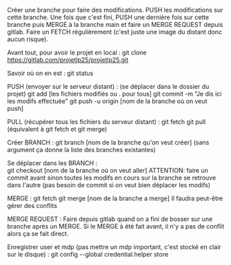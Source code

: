 Créer une branche pour faire des modifications.
PUSH les modifications sur cette branche.
Une fois que c'est fini, PUSH une dernière fois sur cette branche puis MERGE à la branche main et faire un MERGE REQUEST depuis gitlab.
Faire un FETCH régulièrement (c'est juste une image du distant donc aucun risque).

Avant tout, pour avoir le projet en local :
	git clone https://gitlab.com/projetlp25/projetlp25.git
	
Savoir où on en est :
	git status

PUSH (envoyer sur le serveur distant) :
	(se déplacer dans le dossier du projet)
	git add [les fichiers modifiés ou . pour tous]
	git commit -m "Je dis ici les modifs effectuée"
	git push -u origin [nom de la branche où on veut push]
	
PULL (récupérer tous les fichiers du serveur distant) :
	git fetch
	git pull
	(équivalent à git fetch et git merge)

Créer BRANCH :
	git branch [nom de la branche qu'on veut créer]
	(sans argument ça donne la liste des branches existantes)
	
Se déplacer dans les BRANCH :	
	git checkout [nom de la branche où on veut aller]
	ATTENTION: faire un commit avant sinon toutes les modifs en cours sur la branche se retrouve dans l'autre (pas besoin de commit si on veut bien déplacer les modifs)
	
MERGE :
	git fetch
	git merge [nom de la branche a merge]
	Il faudra peut-être gérer des conflits
	
MERGE REQUEST :
	Faire depuis gitlab quand on a fini de bosser sur une branche après un MERGE.
	Si le MERGE à été fait avant, il n'y a pas de conflit alors ça se fait direct.
	
Enregistrer user et mdp (pas mettre un mdp important, c'est stocké en clair sur le disque) :
	git config --global credential.helper store
